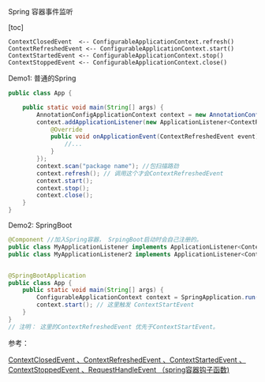 Spring 容器事件监听

[toc]

```
ContextClosedEvent  <-- ConfigurableApplicationContext.refresh()
ContextRefreshedEvent <-- ConfigurableApplicationContext.start()  
ContextStartedEvent <-- ConfigurableApplicationContext.stop()
ContextStoppedEvent <-- ConfigurableApplicationContext.close()
```



Demo1: 普通的Spring

```java
public class App {

	public static void main(String[] args) {
		AnnotationConfigApplicationContext context = new AnnotationConfigApplicationContext();
		context.addApplicationListener(new ApplicationListener<ContextRefreshedEvent>() {
			@Override
			public void onApplicationEvent(ContextRefreshedEvent event) {
				//...
			}
		});
		context.scan("package name"); //包扫描路劲
		context.refresh(); // 调用这个才会ContextRefreshedEvent
		context.start();
		context.stop(); 
		context.close();
	}
}
```



Demo2: SpringBoot

```java
@Component //加入Spring容器， SrpingBoot启动时会自己注册的。
public class MyApplicationListener implements ApplicationListener<ContextRefreshedEvent> {...}
public class MyApplicationListener2 implements ApplicationListener<ContextStartEvent> {...}


@SpringBootApplication
public class App {
    public static void main(String[] args) {
    	ConfigurableApplicationContext context = SpringApplication.run(App.class, args);
        context.start(); // 这里触发 ContextStartEvent
    }
}
// 注明： 这里的ContextRefreshedEvent 优先于ContextStartEvent。
```



参考：

[ContextClosedEvent 、ContextRefreshedEvent 、ContextStartedEvent 、ContextStoppedEvent 、RequestHandleEvent （spring容器钩子函数)](https://www.cnblogs.com/alex-xyl/p/13432162.html)

